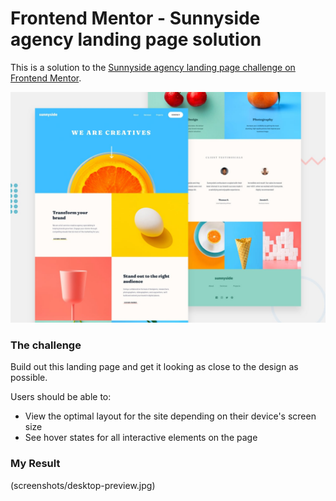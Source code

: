 # Frontend Mentor - Sunnyside agency landing page solution

This is a solution to the [Sunnyside agency landing page challenge on Frontend Mentor](https://www.frontendmentor.io/challenges/sunnyside-agency-landing-page-7yVs3B6ef).

![Design preview for the Sunnyside agency landing page coding challenge](screenshots/desktop-preview.jpg)

### The challenge

Build out this landing page and get it looking as close to the design as possible.

Users should be able to:

- View the optimal layout for the site depending on their device's screen size
- See hover states for all interactive elements on the page

### My Result

(screenshots/desktop-preview.jpg)
